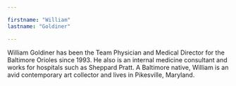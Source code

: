 ```yaml
---

firstname: "William"
lastname: "Goldiner"

---
```


William Goldiner has been the Team Physician and Medical Director for the Baltimore Orioles since 1993. He also is an internal medicine consultant and works for hospitals such as Sheppard Pratt. A Baltimore native, William is an avid contemporary art collector and lives in Pikesville, Maryland.
